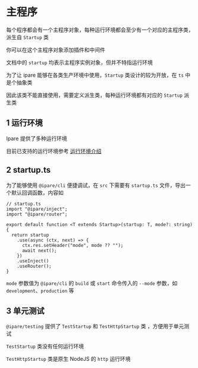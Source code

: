 # 主程序

每个程序都会有一个主程序对象，每种运行环境都会至少有一个对应的主程序类，派生自 `Startup` 类

你可以在这个主程序对象添加插件和中间件

文档中的 `startup` 均表示主程序实例对象，但并不特指运行环境

为了让 ipare 能够在各类生产环境中使用，`Startup` 类设计的较为开放，在 `ts` 中是个抽象类

因此该类不能直接使用，需要定义派生类，每种运行环境都有对应的 `Startup` 派生类

## 1 运行环境

Ipare 提供了多种运行环境

目前已支持的运行环境参考 [运行环境介绍](/usage/env)

## 2 startup.ts

为了能够使用 `@ipare/cli` 便捷调试，在 `src` 下需要有 `startup.ts` 文件，导出一个默认回调函数，内容如

```TS
// startup.ts
import "@ipare/inject";
import "@ipare/router";

export default function <T extends Startup>(startup: T, mode?: string) {
  return startup
    .use(async (ctx, next) => {
      ctx.res.setHeader("mode", mode ?? "");
      await next();
    })
    .useInject()
    .useRouter();
}
```

`mode` 参数值为 `@ipare/cli` 的 `build` 或 `start` 命令传入的 `--mode` 参数，如 `development`、`production` 等

## 3 单元测试

`@ipare/testing` 提供了 `TestStartup` 和 `TestHttpStartup` 类 ，方便用于单元测试

`TestStartup` 类没有任何运行环境

`TestHttpStartup` 类是原生 NodeJS 的 `http` 运行环境
